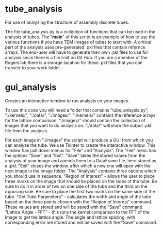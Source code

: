 # tube_analysis
For use of analyzing the structure of assembly discrete tubes.

The file tube_analysis.py is a collection of functions that can be used in the analysis of tubes. The "__main__" of this script is an example of how to use the various functions if you have TEM images of tubes to start with. A critical part of the analysis uses pre-generated .pkl files that contain refernce arrays. The end-user will have to generate their own .pkl files to use for analysis since there is a file limit on Git Hub. If you are a member of the Rogers lab there is a storage location for these .pkl files that you can transfer to your work folder.

# gui_analysis
Creates an interactive window to run analysis on your images.

To use this code you will need a folder that contains "tube_anlaysis.py", "./kernels/", "./data/", "./images/". "./kernels/" contains the reference arrays for the lattice comparison. "./images/" should contain the collection of images that you want to do analysis on. "./data/" will store the output .pkl file from the analysis.

For each image in "./images" the script will produce a GUI from which you can analyze the tube. We use Tkinter to create the interactive window. This window has pull down menus for "File" and "Analysis". The "File" menu has the options "Save" and "Exit". "Save" takes the stored values from the analysis of your image and apends them to a DataFrame file, here stored as a .pkl. "Exit" closes the window, after which a new one will open with the next image in the image folder. The "Analysis" contains three options which you should use in sequence.
   "Region of Interest"  - allows the user to place three marks on the image that should be placed on the sides of the tube. Be sure to do it in order of two on one side of the tube and the third on the opposing side. Be sure to place the first two marks on the same side of the tube.
   "Get Tube Parameters" - calculates the width and angle of the tube based on the three points chosen with the "Region of Interest" command. These values are stored and will be saved with the "Save" command.
   "Lattice Angle - FFT" - this runs the kernel comparison to the FFT of the image to get the lattice angle. The angle and lattice spacing, with corresponding error are stored and will be saved with the "Save" command.
